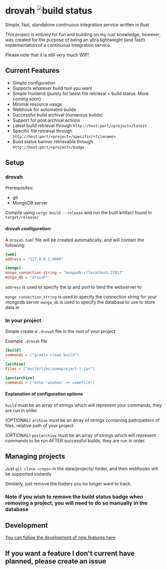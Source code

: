 # drovah ![build status](https://ci.husk.pro/drovah/badge)
Simple, fast, standalone continuous integration service written in Rust

This project is entirely for fun and building on my rust knowledge,
however, was created for the purpose of being an ultra lightweight (and fast!) implementation of a continuous integration service.

Please note that it is still very much WIP!

## Current Features

- Simple configuration
- Supports whatever build tool you want
- Simple frontend (purely for latest file retrieval + build status. More coming soon)
- Minimal resource usage
- Webhook for automated builds
- Successful build archival (numerous builds)
- Support for post archival actions
- Latest build retrieval through ``http://host:port/<project>/latest``
- Specific file retrieval through ``http://host:port/<project>/specific/<filename>``
- Build status banner retrievable through ``http://host:port/<project>/badge``
 
## Setup

### drovah
Prerequisites:
- git
- MongoDB server

Compile using ``cargo build --release`` 
and run the built artifact found in ``target/release/``

#### drovah configuration:
A ``drovah.toml`` file will be created automatically, and will contain the following:

```toml
[web]
address = "127.0.0.1:8000"

[mongo]
mongo_connection_string = "mongodb://localhost:27017"
mongo_db = "drovah"
```

``address`` is used to specify the ip and port to bind the webserver to

``mongo_connection_string`` is used to specify the connection string for your mongodb server
``mongo_db`` is used to specify the database to use to store data in

### In your project
Simple create a ``.drovah`` file in the root of your project

Example ``.drovah`` file

```toml
[build]
commands = ["gradle clean build"]

[archive]
files = ["build/libs/someproject-*.jar"]

[postarchive]
commands = ["echo 'woohoo' >> somefile"]
```

#### Explanation of configuration options
``build`` must be an array of strings which will represent your commands, they are run in order.

(OPTIONAL) ``archive`` must be an array of strings containing path/pattern of files, relative path of your project

(OPTIONAL) ``postarchive`` must be an array of strings which will represent commands to be run AFTER successful builds, they are run in order.

## Managing projects

Just ``git clone <repo>`` in the data/projects/ folder, and then webhooks will be supported instantly

Similarly, just remove the folders you no longer want to track

### Note if you wish to remove the build status badge when removing a project, you will need to do so manually in the database

## Development
[You can follow the development of new features here](https://github.com/Huskehhh/drovah/projects/2)

## If you want a feature I don't current have planned, please create an issue